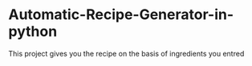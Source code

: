 # Automatic-Recipe-Generator-in-python
This project gives you the recipe on the basis of ingredients you entred 
